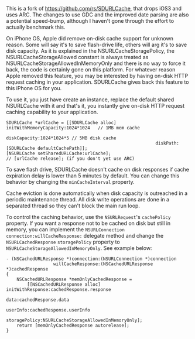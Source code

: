 This is a fork of https://github.com/rs/SDURLCache, that drops iOS3 and uses ARC.
The changes to use GDC and the improved date parsing are also a potential speed-bump, although I haven't gone through the effort to actually benchmark this.

On iPhone OS, Apple did remove on-disk cache support for unknown reason. Some will say it's to save
flash-drive life, others will arg it's to save disk capacity. As it is explained in the
NSURLCacheStoragePolicy, the NSURLCacheStorageAllowed constant is always treated as
NSURLCacheStorageAllowedInMemoryOnly and there is no way to force it back, the code is certainly
gone on this platform. For whatever reason Apple removed this feature, you may be interested by
having on-disk HTTP request caching in your application. SDURLCache gives back this feature to this
iPhone OS for you.

To use it, you just have create an instance, replace the default shared NSURLCache with it and
that's it, you instantly give on-disk HTTP request caching capability to your application.

    SDURLCache *urlCache = [[SDURLCache alloc] initWithMemoryCapacity:1024*1024   // 1MB mem cache
                                                         diskCapacity:1024*1024*5 // 5MB disk cache
                                                             diskPath:[SDURLCache defaultCachePath]];
    [NSURLCache setSharedURLCache:urlCache];
    // [urlCache release]; (if you don't yet use ARC)

To save flash drive, SDURLCache doesn't cache on disk responses if cache expiration delay is lower
than 5 minutes by default. You can change this behavior by changing the `minCacheInterval` property.

Cache eviction is done automatically when disk capacity is outreached in a periodic maintenance
thread. All disk write operations are done in a separated thread so they can't block the main run
loop.

To control the caching behavior, use the `NSURLRequest`'s `cachePolicy` property. If you want a
response not to be cached on disk but still in memory, you can implement the `NSURLConnection`
`connection:willCacheResponse:` delegate method and change the `NSURLCachedResponse` `storagePolicy`
property to `NSURLCacheStorageAllowedInMemoryOnly`. See example below:

    - (NSCachedURLResponse *)connection:(NSURLConnection *)connection
                      willCacheResponse:(NSCachedURLResponse *)cachedResponse
    {
        NSCachedURLResponse *memOnlyCachedResponse =
            [[NSCachedURLResponse alloc] initWithResponse:cachedResponse.response
                                                     data:cachedResponse.data
                                                 userInfo:cachedResponse.userInfo
                                            storagePolicy:NSURLCacheStorageAllowedInMemoryOnly];
        return [memOnlyCachedResponse autorelease];
    }
